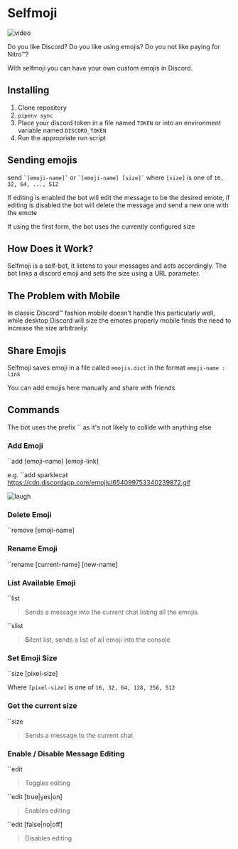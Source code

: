 # Selfmoji

![video](https://i.imgur.com/Jf1kGKm.gif)

Do you like Discord? Do you like using emojis? Do you not like paying for Nitro:tm:?

With selfmoji you can have your own custom emojis in Discord.

## Installing

1. Clone repository
2. `pipenv sync`
3. Place your discord token in a file named `TOKEN` or into an environment variable named `DISCORD_TOKEN`
4. Run the appropriate run script

## Sending emojis

send `` `[emoji-name]` `` or `` `[emoji-name] [size]` `` where `[size]` is one of `16, 32, 64, ..., 512`

If editing is enabled the bot will edit the message to be the desired emote, if editing is disabled the bot will delete the message and send a new one with the emote

If using the first form, the bot uses the currently configured size

## How Does it Work?

Selfmoji is a self-bot, it listens to your messages and acts accordingly. The bot links a discord emoji and sets the size using a URL parameter.

## The Problem with Mobile

In classic Discord:tm: fashion mobile doesn't handle this particularly well, while desktop Discord will size the emotes properly mobile finds the need to increase the size arbitrarily.

## Share Emojis

Selfmoji saves emoji in a file called `emojis.dict` in the format `emoji-name : link`

You can add emojis here manually and share with friends

## Commands

The bot uses the prefix `` as it's not likely to collide with anything else

### Add Emoji

``add [emoji-name] [emoji-link]

e.g. ``add sparklecat https://cdn.discordapp.com/emojis/654099753340239872.gif

![laugh](https://i.imgur.com/fuCfyS2.gif)

### Delete Emoji

``remove [emoji-name]

### Rename Emoji

``rename [current-name] [new-name]

### List Available Emoji

``list

> Sends a message into the current chat listing all the emojis

``slist

> **S**ilent list, sends a list of all emoji into the console

### Set Emoji Size

``size [pixel-size]

Where `[pixel-size]` is one of `16, 32, 64, 128, 256, 512`

### Get the current size

``size

> Sends a message to the current chat

### Enable / Disable Message Editing

``edit

> Toggles editing

``edit [true|yes|on]

> Enables editing

``edit [false|no|off]

> Disables editing